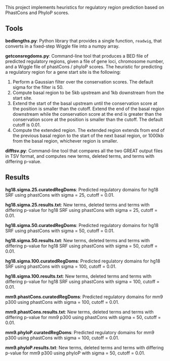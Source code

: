 This project implements heuristics for regulatory region prediction based on PhastCons and PhyloP scores.

Tools
-----
 
**bedlengths.py**: Python library that provides a single function, `readwig`, that converts in a fixed-step Wiggle file into a numpy array.

**getconsregdoms.py**: Command-line tool that produces a BED file of predicted regulatory regions, given a file of gene loci, chromosome number, and a Wiggle file of phastCons / phyloP scores. The heuristic for predicting a regulatory region for a gene start site is the following:

1. Perform a Gaussian filter over the conservation scores. The default sigma for the filter is 50.
2. Compute basal region to be 5kb upstream and 1kb downstream from the start site.
3. Extend the start of the basal upstream until the conservation score at the position is smaller than the cutoff. Extend the end of the basal region downstream while the conservation score at the end is greater than the conservation score at the position is smaller than the cutoff. The default cutoff is 0.01.
4. Compute the extended region. The extended region extends from end of the previous basal region to the start of the next basal region, or 1000kb from the basal region, whichever region is smaller.

**difftsv.py**: Command-line tool that compares all the two GREAT output files in TSV format, and computes new terms, deleted terms, and terms with differing p-value.

Results
-------

**hg18.sigma.25.curatedRegDoms**: Predicted regulatory domains for hg18 SRF using phastCons with sigma = 25, cutoff = 0.01.

**hg18.sigma.25.results.txt**: New terms, deleted terms and terms with differing p-value for hg18 SRF using phastCons with sigma = 25, cutoff = 0.01.

**hg18.sigma.50.curatedRegDoms**: Predicted regulatory domains for hg18 SRF using phastCons with sigma = 50, cutoff = 0.01.

**hg18.sigma.50.results.txt**: New terms, deleted terms and terms with differing p-value for hg18 SRF using phastCons with sigma = 50, cutoff = 0.01.

**hg18.sigma.100.curatedRegDoms**: Predicted regulatory domains for hg18 SRF using phastCons with sigma = 100, cutoff = 0.01.

**hg18.sigma.100.results.txt**: New terms, deleted terms and terms with differing p-value for hg18 SRF using phastCons with sigma = 100, cutoff = 0.01.

**mm9.phastCons.curatedRegDoms**: Predicted regulatory domains for mm9 p300 using phastCons with sigma = 100, cutoff = 0.01.

**mm9.phastCons.results.txt**: New terms, deleted terms and terms with differing p-value for mm9 p300 using phastCons with sigma = 50, cutoff = 0.01.

**mm9.phyloP.curatedRegDoms**: Predicted regulatory domains for mm9 p300 using phastCons with sigma = 100, cutoff = 0.01.

**mm9.phyloP.results.txt**: New terms, deleted terms and terms with differing p-value for mm9 p300 using phyloP with sigma = 50, cutoff = 0.01.
